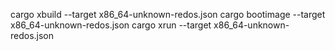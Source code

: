 cargo xbuild --target x86_64-unknown-redos.json
cargo bootimage --target x86_64-unknown-redos.json
cargo xrun --target x86_64-unknown-redos.json
